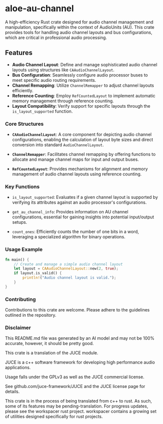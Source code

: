 # aloe-au-channel

A high-efficiency Rust crate designed for audio channel management and manipulation, specifically within the context of AudioUnits (AU). This crate provides tools for handling audio channel layouts and bus configurations, which are critical in professional audio processing.

## Features
- **Audio Channel Layout**: Define and manage sophisticated audio channel layouts using structures like `CAAudioChannelLayout`.
- **Bus Configuration**: Seamlessly configure audio processor buses to meet specific audio routing requirements.
- **Channel Remapping**: Utilize `ChannelRemapper` to adjust channel layouts efficiently.
- **Reference Counting**: Employ `RefCountedLayout` to implement automatic memory management through reference counting.
- **Layout Compatibility**: Verify support for specific layouts through the `is_layout_supported` function.

### Core Structures

- **`CAAudioChannelLayout`**: A core component for depicting audio channel configurations, enabling the calculation of layout byte sizes and direct conversion into standard `AudioChannelLayout`.

- **`ChannelRemapper`**: Facilitates channel remapping by offering functions to allocate and manage channel maps for input and output buses.

- **`RefCountedLayout`**: Provides mechanisms for alignment and memory management of audio channel layouts using reference counting.

### Key Functions

- `is_layout_supported`: Evaluates if a given channel layout is supported by verifying its attributes against an audio processor's configurations.

- `get_au_channel_info`: Provides information on AU channel configurations, essential for gaining insights into potential input/output setups.

- `count_ones`: Efficiently counts the number of one bits in a word, leveraging a specialized algorithm for binary operations.

### Usage Example

```rust
fn main() {
    // Create and manage a simple audio channel layout
    let layout = CAAudioChannelLayout::new(2, true);
    if layout.is_valid() {
        println!("Audio channel layout is valid.");
    }
}
```

### Contributing
Contributions to this crate are welcome. Please adhere to the guidelines outlined in the repository.

### Disclaimer
This README.md file was generated by an AI model and may not be 100% accurate, however, it should be pretty good.

This crate is a translation of the JUCE module.

JUCE is a c++ software framework for developing high performance audio applications.

Usage falls under the GPLv3 as well as the JUCE commercial license.

See github.com/juce-framework/JUCE and the JUCE license page for details.

This crate is in the process of being translated from c++ to rust. As such, some of its features may be pending-translation. For progress updates, please see the workspacer rust project. workspacer contains a growing set of utilities designed specifically for rust projects.
